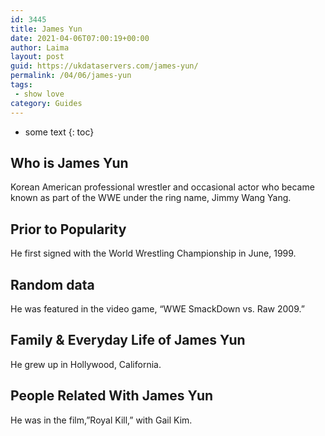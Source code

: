 ```yaml
---
id: 3445
title: James Yun
date: 2021-04-06T07:00:19+00:00
author: Laima
layout: post
guid: https://ukdataservers.com/james-yun/
permalink: /04/06/james-yun
tags:
 - show love
category: Guides
---
```


* some text
{: toc}


## Who is James Yun
                  
                  
                  
Korean American professional wrestler and occasional actor who became known as part of the WWE under the ring name, Jimmy Wang Yang.
                  
              
            
              
            
                
                
                
## Prior to Popularity
                  
                  
                  
He first signed with the World Wrestling Championship in June, 1999.
                  
              
            
              
            
                
                
                
## Random data
                  
                  
                  
He was featured in the video game, &#8220;WWE SmackDown vs. Raw 2009.&#8221;
                  
              
            
              
            
                
                
                
## Family & Everyday Life of James Yun
                  
                  
                  
He grew up in Hollywood, California.
                  
              
            
              
            
                
                
                
## People Related With James Yun
                  
                  
                  
He was in the film,&#8221;Royal Kill,&#8221; with Gail Kim.
                  
              
            
              
            
                
              
            
              
              
            
            
              
            
          
          
          